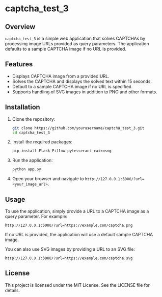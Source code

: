 # captcha_test_3

## Overview

`captcha_test_3` is a simple web application that solves CAPTCHAs by processing image URLs provided as query parameters. The application defaults to a sample CAPTCHA image if no URL is provided.

## Features
- Displays CAPTCHA image from a provided URL.
- Solves the CAPTCHA and displays the solved text within 15 seconds.
- Default to a sample CAPTCHA image if no URL is specified.
- Supports handling of SVG images in addition to PNG and other formats.

## Installation

1. Clone the repository:
   ```bash
   git clone https://github.com/yourusername/captcha_test_3.git
   cd captcha_test_3
   ```

2. Install the required packages:
   ```bash
   pip install Flask Pillow pytesseract cairosvg
   ```

3. Run the application:
   ```bash
   python app.py
   ```

4. Open your browser and navigate to `http://127.0.0.1:5000/?url=<your_image_url>`.

## Usage

To use the application, simply provide a URL to a CAPTCHA image as a query parameter. For example:
```
http://127.0.0.1:5000/?url=https://example.com/captcha.png
```
If no URL is provided, the application will use a default sample CAPTCHA image.

You can also use SVG images by providing a URL to an SVG file:
```
http://127.0.0.1:5000/?url=https://example.com/captcha.svg
```

## License

This project is licensed under the MIT License. See the LICENSE file for details.